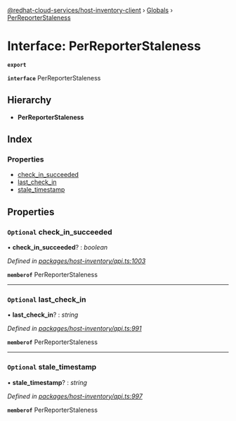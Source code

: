 [@redhat-cloud-services/host-inventory-client](../README.md) › [Globals](../globals.md) › [PerReporterStaleness](perreporterstaleness.md)

# Interface: PerReporterStaleness

**`export`** 

**`interface`** PerReporterStaleness

## Hierarchy

* **PerReporterStaleness**

## Index

### Properties

* [check_in_succeeded](perreporterstaleness.md#optional-check_in_succeeded)
* [last_check_in](perreporterstaleness.md#optional-last_check_in)
* [stale_timestamp](perreporterstaleness.md#optional-stale_timestamp)

## Properties

### `Optional` check_in_succeeded

• **check_in_succeeded**? : *boolean*

*Defined in [packages/host-inventory/api.ts:1003](https://github.com/RedHatInsights/javascript-clients/blob/master/packages/host-inventory/api.ts#L1003)*

**`memberof`** PerReporterStaleness

___

### `Optional` last_check_in

• **last_check_in**? : *string*

*Defined in [packages/host-inventory/api.ts:991](https://github.com/RedHatInsights/javascript-clients/blob/master/packages/host-inventory/api.ts#L991)*

**`memberof`** PerReporterStaleness

___

### `Optional` stale_timestamp

• **stale_timestamp**? : *string*

*Defined in [packages/host-inventory/api.ts:997](https://github.com/RedHatInsights/javascript-clients/blob/master/packages/host-inventory/api.ts#L997)*

**`memberof`** PerReporterStaleness
